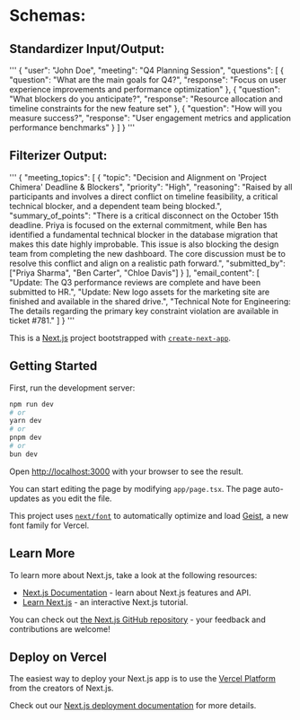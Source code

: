 # Schemas:

## Standardizer Input/Output:
'''
{
  "user": "John Doe",
  "meeting": "Q4 Planning Session",
  "questions": [
    {
      "question": "What are the main goals for Q4?",
      "response": "Focus on user experience improvements and performance optimization"
    },
    {
      "question": "What blockers do you anticipate?",
      "response": "Resource allocation and timeline constraints for the new feature set"
    },
    {
      "question": "How will you measure success?",
      "response": "User engagement metrics and application performance benchmarks"
    }
  ]
}
'''

## Filterizer Output:
'''
{
  "meeting_topics": [
    {
      "topic": "Decision and Alignment on 'Project Chimera' Deadline & Blockers",
      "priority": "High",
      "reasoning": "Raised by all participants and involves a direct conflict on timeline feasibility, a critical technical blocker, and a dependent team being blocked.",
      "summary_of_points": "There is a critical disconnect on the October 15th deadline. Priya is focused on the external commitment, while Ben has identified a fundamental technical blocker in the database migration that makes this date highly improbable. This issue is also blocking the design team from completing the new dashboard. The core discussion must be to resolve this conflict and align on a realistic path forward.",
      "submitted_by": ["Priya Sharma", "Ben Carter", "Chloe Davis"]
    }
  ],
  "email_content": [
    "Update: The Q3 performance reviews are complete and have been submitted to HR.",
    "Update: New logo assets for the marketing site are finished and available in the shared drive.",
    "Technical Note for Engineering: The details regarding the primary key constraint violation are available in ticket #781."
  ]
}
'''










This is a [Next.js](https://nextjs.org) project bootstrapped with [`create-next-app`](https://nextjs.org/docs/app/api-reference/cli/create-next-app).

## Getting Started

First, run the development server:

```bash
npm run dev
# or
yarn dev
# or
pnpm dev
# or
bun dev
```

Open [http://localhost:3000](http://localhost:3000) with your browser to see the result.

You can start editing the page by modifying `app/page.tsx`. The page auto-updates as you edit the file.

This project uses [`next/font`](https://nextjs.org/docs/app/building-your-application/optimizing/fonts) to automatically optimize and load [Geist](https://vercel.com/font), a new font family for Vercel.

## Learn More

To learn more about Next.js, take a look at the following resources:

- [Next.js Documentation](https://nextjs.org/docs) - learn about Next.js features and API.
- [Learn Next.js](https://nextjs.org/learn) - an interactive Next.js tutorial.

You can check out [the Next.js GitHub repository](https://github.com/vercel/next.js) - your feedback and contributions are welcome!

## Deploy on Vercel

The easiest way to deploy your Next.js app is to use the [Vercel Platform](https://vercel.com/new?utm_medium=default-template&filter=next.js&utm_source=create-next-app&utm_campaign=create-next-app-readme) from the creators of Next.js.

Check out our [Next.js deployment documentation](https://nextjs.org/docs/app/building-your-application/deploying) for more details.
